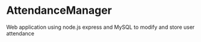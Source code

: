 # AttendanceManager
Web application using node.js express and MySQL to modify and store user attendance
